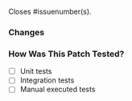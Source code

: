 <!--
Thanks for sending a pull request!  Here are some tips for you:
  1. If this is your first time, please read our contributor guidelines.
  2. Ensure you have added or run the appropriate tests for your PR.
  3. If the PR is unfinished, mark the pull request as draft.
  4. Be sure to keep the PR description updated to reflect all changes.
  5. Please write your PR title to summarize what this PR proposes.
  6. If possible, provide a concise example to reproduce the issue for a faster review.
-->

<!-- IMPORTANT: Please make sure to remove any sensitive information from your input! -->


Closes #issuenumber(s).

### Changes
<!--
Please clarify what changes you are proposing. The purpose of this section is to outline the changes and how this PR fixes the issue. 
-->


### How Was This Patch Tested?
<!--
If tests were added, say they were added here. Please make sure to add some test cases that check the changes thoroughly including negative and positive cases if possible.
If it was tested in a different way from regular unit tests, please clarify how you tested step by step, ideally copy and pastetable, so that other reviewers can test and check, and descendants can verify in the future.
If tests were not added, please describe why they were not added and/or why it was difficult to add.
-->
- [ ] Unit tests
- [ ] Integration tests
- [ ] Manual executed tests
